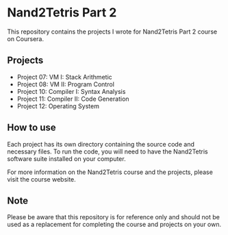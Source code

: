 # Nand2Tetris Part 2

This repository contains the projects I wrote for Nand2Tetris Part 2 course on Coursera.

## Projects
- Project 07: VM I: Stack Arithmetic
- Project 08: VM II: Program Control
- Project 10: Compiler I: Syntax Analysis
- Project 11: Compiler II: Code Generation
- Project 12: Operating System

## How to use
Each project has its own directory containing the source code and necessary files. To run the code, you will need to have the Nand2Tetris software suite installed on your computer.

For more information on the Nand2Tetris course and the projects, please visit the course website.

## Note
Please be aware that this repository is for reference only and should not be used as a replacement for completing the course and projects on your own.
